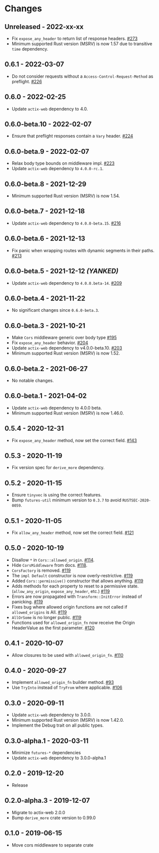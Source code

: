 # Changes

## Unreleased - 2022-xx-xx
- Fix `expose_any_header` to return list of response headers. [#273]
- Minimum supported Rust version (MSRV) is now 1.57 due to transitive `time` dependency.

[#273]: https://github.com/actix/actix-extras/pull/273


## 0.6.1 - 2022-03-07
- Do not consider requests without a `Access-Control-Request-Method` as preflight. [#226]

[#226]: https://github.com/actix/actix-extras/pull/226


## 0.6.0 - 2022-02-25
- Update `actix-web` dependency to 4.0.

## 0.6.0-beta.10 - 2022-02-07
- Ensure that preflight responses contain a `Vary` header. [#224]

[#224]: https://github.com/actix/actix-extras/pull/224


## 0.6.0-beta.9 - 2022-02-07
- Relax body type bounds on middleware impl. [#223]
- Update `actix-web` dependency to `4.0.0-rc.1`.

[#223]: https://github.com/actix/actix-extras/pull/223


## 0.6.0-beta.8 - 2021-12-29
- Minimum supported Rust version (MSRV) is now 1.54.


## 0.6.0-beta.7 - 2021-12-18
- Update `actix-web` dependency to `4.0.0-beta.15`. [#216]

[#216]: https://github.com/actix/actix-extras/pull/216


## 0.6.0-beta.6 - 2021-12-13
- Fix panic when wrapping routes with dynamic segments in their paths. [#213]

[#213]: https://github.com/actix/actix-extras/pull/213


## 0.6.0-beta.5 - 2021-12-12 _(YANKED)_
- Update `actix-web` dependency to `4.0.0.beta-14`. [#209]

[#209]: https://github.com/actix/actix-extras/pull/209


## 0.6.0-beta.4 - 2021-11-22
- No significant changes since `0.6.0-beta.3`.


## 0.6.0-beta.3 - 2021-10-21
- Make `Cors` middleware generic over body type [#195]
- Fix `expose_any_header` behavior. [#204]
- Update `actix-web` dependency to v4.0.0-beta.10. [#203]
- Minimum supported Rust version (MSRV) is now 1.52.

[#195]: https://github.com/actix/actix-extras/pull/195
[#203]: https://github.com/actix/actix-extras/pull/203
[#204]: https://github.com/actix/actix-extras/pull/204


## 0.6.0-beta.2 - 2021-06-27
- No notable changes.


## 0.6.0-beta.1 - 2021-04-02
- Update `actix-web` dependency to 4.0.0 beta.
- Minimum supported Rust version (MSRV) is now 1.46.0.


## 0.5.4 - 2020-12-31
- Fix `expose_any_header` method, now set the correct field. [#143]

[#143]: https://github.com/actix/actix-extras/pull/143


## 0.5.3 - 2020-11-19
- Fix version spec for `derive_more` dependency.


## 0.5.2 - 2020-11-15
- Ensure `tinyvec` is using the correct features.
- Bump `futures-util` minimum version to `0.3.7` to avoid `RUSTSEC-2020-0059`.


## 0.5.1 - 2020-11-05
- Fix `allow_any_header` method, now set the correct field. [#121]

[#121]: https://github.com/actix/actix-extras/pull/121


## 0.5.0 - 2020-10-19
- Disallow `*` in `Cors::allowed_origin`. [#114].
- Hide `CorsMiddleware` from docs. [#118].
- `CorsFactory` is removed. [#119]
- The `impl Default` constructor is now overly-restrictive. [#119]
- Added `Cors::permissive()` constructor that allows anything. [#119]
- Adds methods for each property to reset to a permissive state. (`allow_any_origin`,
  `expose_any_header`, etc.) [#119]
- Errors are now propagated with `Transform::InitError` instead of panicking. [#119]
- Fixes bug where allowed origin functions are not called if `allowed_origins` is All. [#119]
- `AllOrSome` is no longer public. [#119]
- Functions used for `allowed_origin_fn` now receive the Origin HeaderValue as the
  first parameter. [#120]

[#114]: https://github.com/actix/actix-extras/pull/114
[#118]: https://github.com/actix/actix-extras/pull/118
[#119]: https://github.com/actix/actix-extras/pull/119
[#120]: https://github.com/actix/actix-extras/pull/120


## 0.4.1 - 2020-10-07
- Allow closures to be used with `allowed_origin_fn`. [#110]

[#110]: https://github.com/actix/actix-extras/pull/110


## 0.4.0 - 2020-09-27
- Implement `allowed_origin_fn` builder method. [#93]
- Use `TryInto` instead of `TryFrom` where applicable. [#106]

[#93]: https://github.com/actix/actix-extras/pull/93
[#106]: https://github.com/actix/actix-extras/pull/106


## 0.3.0 - 2020-09-11
- Update `actix-web` dependency to 3.0.0.
- Minimum supported Rust version (MSRV) is now 1.42.0.
- Implement the Debug trait on all public types.


## 0.3.0-alpha.1 - 2020-03-11
- Minimize `futures-*` dependencies
- Update `actix-web` dependency to 3.0.0-alpha.1


## 0.2.0 - 2019-12-20
- Release


## 0.2.0-alpha.3 - 2019-12-07
- Migrate to actix-web 2.0.0
- Bump `derive_more` crate version to 0.99.0


## 0.1.0 - 2019-06-15
- Move cors middleware to separate crate
